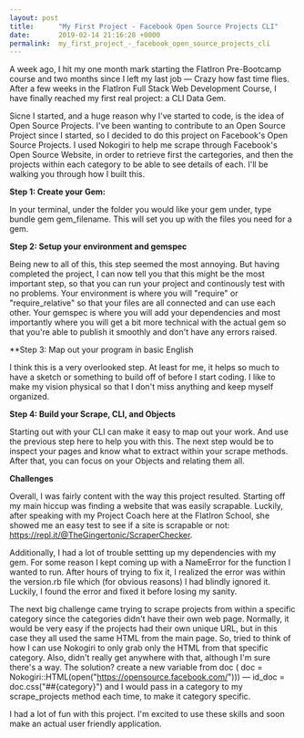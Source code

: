 ```yaml
---
layout: post
title:      "My First Project - Facebook Open Source Projects CLI"
date:       2019-02-14 21:16:28 +0000
permalink:  my_first_project_-_facebook_open_source_projects_cli
---
```


A week ago, I hit my one month mark starting the FlatIron Pre-Bootcamp course and two months since I left my last job — Crazy how fast time flies. After a few weeks in the FlatIron Full Stack Web Development Course, I have finally reached my first real project: a CLI Data Gem. 

Sicne I started, and a huge reason why I've started to code, is the idea of Open Source Projects. I've been wanting to contribute to an Open Source Project since I started, so I decided to do this project on Facebook's Open Source Projects. I used Nokogiri to help me scrape through Facebook's Open Source Website, in order to retrieve first the cartegories, and then the projects within each category to be able to see details of each. I'll be walking you through how I built this.

**Step 1: Create your Gem:**

In your terminal, under the folder you would like your gem under, type bundle gem gem_filename. This will set you up with the files you need for a gem. 

**Step 2: Setup your environment and gemspec**

Being new to all of this, this step seemed the most annoying. But having completed the project, I can now tell you that this might be the most important step, so that you can run your project and continously test with no problems. Your environment is where you will "require" or "require_relative" so that your files are all connected and can use each other. Your gemspec is where you will add your dependencies and most importantly where you will get a bit more technical with the actual gem so that you're able to publish it smoothly and don't have any errors raised.

**Step 3: Map out your program in basic English

I think this is a very overlooked step. At least for me, it helps so much to have a sketch or something to build off of before I start coding. I like to make my vision physical so that I don't miss anything and keep myself organized. 

**Step 4: Build your Scrape, CLI, and Objects**

Starting out with your CLI can make it easy to map out your work. And use the previous step here to help you with this. The next step would be to inspect your pages and know what to extract within your scrape methods. After that, you can focus on your Objects and relating them all. 

**Challenges**

Overall, I was fairly content with the way this project resulted. Starting off my main hiccup was finding a website that was easily scrapable. Luckily, after speaking with my Project Coach here at the FlatIron School, she showed me an easy test to see if a site is scrapable or not: https://repl.it/@TheGingertonic/ScraperChecker. 

Additionally, I had a lot of trouble settting up my dependencies with my gem. For some reason I kept coming up with a NameError for the function I wanted to run. After hours of trying to fix it, I realized the error was within the version.rb file which (for obvious reasons) I had blindly ignored it. Luckily, I found the error and fixed it before losing my sanity.

The next big challenge came trying to scrape projects from within a specific category since the categories didn't have their own web page. Normally, it would be very easy if the projects had their own unique URL, but in this case they alI used the same HTML from the main page. So, tried to think of how I can use Nokogiri to only grab only the HTML from that specific category. Also, didn't really get anywhere with that, although I'm sure there's a way. The solution? create a new variable from doc ( doc = Nokogiri::HTML(open("https://opensource.facebook.com/")))  —  id_doc = doc.css("##{category}") and I would pass in a category to my scrape_projects method each time, to make it category specific. 

I had a lot of fun with this project. I'm excited to use these skills and soon make an actual user friendly application. 




